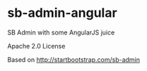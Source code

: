 sb-admin-angular
================

SB Admin with some AngularJS juice

Apache 2.0 License


Based on http://startbootstrap.com/sb-admin

